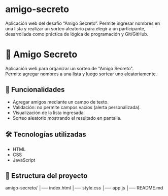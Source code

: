 # amigo-secreto
Aplicación web del desafío “Amigo Secreto”. Permite ingresar nombres en una lista y realizar un sorteo aleatorio para elegir a un participante, desarrollada como práctica de lógica de programación y Git/GitHub.

# 🎁 Amigo Secreto

Aplicación web para organizar un sorteo de "Amigo Secreto".  
Permite agregar nombres a una lista y luego sortear uno aleatoriamente.

## 🚀 Funcionalidades
- Agregar amigos mediante un campo de texto.
- Validación: no permite campos vacíos (alerta personalizada).
- Visualización de la lista ingresada.
- Sorteo aleatorio mostrando el resultado en pantalla.

## 🛠️ Tecnologías utilizadas
- HTML
- CSS
- JavaScript

## 📂 Estructura del proyecto
amigo-secreto/
│── index.html
│── style.css
│── app.js
│── README.md
